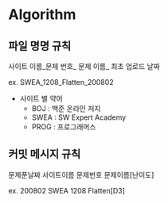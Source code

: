 # Algorithm

## 파일 명명 규칙

사이트 이름_문제 번호_ 문제 이름_ 최초 업로드 날짜

ex. SWEA_1208_Flatten_200802

* 사이트 별 약어
  * BOJ : 백준 온라인 저지
  * SWEA : SW Expert Academy
  * PROG : 프로그래머스
  
## 커밋 메시지 규칙

문제푼날짜 사이트이름 문제번호 문제이름[난이도]

ex. 200802 SWEA 1208 Flatten[D3]
